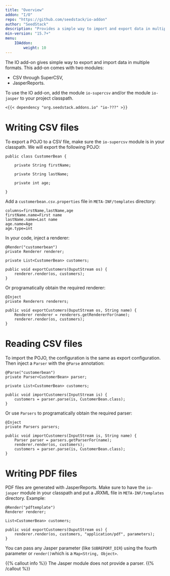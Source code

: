 ```yaml
---
title: "Overview"
addon: "I/O"
repo: "https://github.com/seedstack/io-addon"
author: "SeedStack"
description: "Provides a simple way to import and export data in multiple formats: CSV, PDF, Office documents, ..."
min-version: "15.7+"
menu:
    IOAddon:
        weight: 10
---
```


The IO add-on gives simple way to export and import data in multiple formats. This add-on comes with two modules:

 * CSV through SuperCSV,
 * JasperReports.

To use the IO add-on, add the module `io-supercsv` and/or the module `io-jasper` to your project classpath.

    <{{< dependency "org.seedstack.addons.io" "io-???" >}}

# Writing CSV files

To export a POJO to a CSV file, make sure the `io-supercsv` module is in your classpath. We will export
the following POJO:

	public class CustomerBean {
	
	    private String firstName;
	    
	    private String lastName;
	    
		private int age;

	}

Add a `customerbean.csv.properties` file in `META-INF/templates` directory:

	columns=firstName,lastName,age
	firstName.name=First name
	lastName.name=Last name
	age.name=Age
	age.type=int


In your code, inject a renderer:

	@Render("customerbean")
	private Renderer renderer;
	
	private List<CustomerBean> customers;
	
	public void exportCustomers(OuputStream os) {
	    renderer.render(os, customers);
	}

Or programatically obtain the required renderer:

	@Inject
	private Renderers renderers;

	public void exportCustomers(OuputStream os, String name) {
		Renderer renderer = renderers.getRendererFor(name);
	    renderer.render(os, customers);
	}

# Reading CSV files

To import the POJO, the configuration is the same as export configuration. Then inject a `Parser` with the `@Parse` annotation:

	@Parse("customerbean")
	private Parser<CustomerBean> parser;
	
	private List<CustomerBean> customers;
	
	public void importCustomers(InputStream is) {
	    customers = parser.parse(is, CustomerBean.class);
	} 

Or use `Parsers` to programatically obtain the required parser:
  
	@Inject
	private Parsers parsers;

	public void importCustomers(InputStream is, String name) {
		Parser parser = parsers.getParserFor(name);
	    renderer.render(os, customers);
		customers = parser.parse(is, CustomerBean.class);
	}

# Writing PDF files

PDF files are generated with JasperReports. Make sure to have the `io-jasper` module in your classpath and put a JRXML
file in `META-INF/templates` directory. Example:

	@Render("pdftemplate")
	Renderer renderer;
	
	List<CustomerBean> customers;
	
	public void exportCustomers(OuputStream os) {
	    renderer.render(os, customers, "application/pdf", parameters);
	}

You can pass any Jasper parameter (like `SUBREPORT_DIR`) using the fourth parameter or `render()`which is a
`Map<String, Object>`.

{{% callout info %}}
The Jasper module does not provide a parser.
{{% /callout %}}
